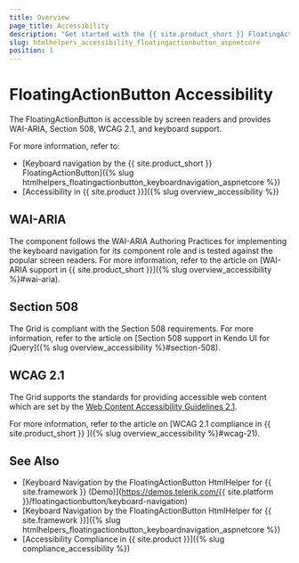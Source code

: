 ```yaml
---
title: Overview
page_title: Accessibility
description: "Get started with the {{ site.product_short }} FloatingActionButton by Telerik UI and learn about its accessibility support for WAI-ARIA, Section 508, and WCAG 2.1."
slug: htmlhelpers_accessibility_floatingactionbutton_aspnetcore
position: 1
---
```


# FloatingActionButton Accessibility

The FloatingActionButton is accessible by screen readers and provides WAI-ARIA, Section 508, WCAG 2.1, and keyboard support.

For more information, refer to:
* [Keyboard navigation by the {{ site.product_short }} FloatingActionButton]({% slug htmlhelpers_floatingactionbutton_keyboardnavigation_aspnetcore %})
* [Accessibility in {{ site.product }}]({% slug overview_accessibility %})

## WAI-ARIA

The component follows the WAI-ARIA Authoring Practices for implementing the keyboard navigation for its component role and is tested against the popular screen readers. For more information, refer to the article on [WAI-ARIA support in {{ site.product_short }}]({% slug overview_accessibility %}#wai-aria).

## Section 508

The Grid is compliant with the Section 508 requirements. For more information, refer to the article on [Section 508 support in Kendo UI for jQuery]({% slug overview_accessibility %}#section-508).

## WCAG 2.1

The Grid supports the standards for providing accessible web content which are set by the [Web Content Accessibility Guidelines 2.1](https://www.w3.org/TR/WCAG/).

For more information, refer to the article on [WCAG 2.1 compliance in {{ site.product_short }} ]({% slug overview_accessibility %}#wcag-21).

## See Also

* [Keyboard Navigation by the FloatingActionButton HtmlHelper for {{ site.framework }} (Demo)](https://demos.telerik.com/{{ site.platform }}/floatingactionbutton/keyboard-navigation)
* [Keyboard Navigation by the FloatingActionButton HtmlHelper for {{ site.framework }}]({% slug htmlhelpers_floatingactionbutton_keyboardnavigation_aspnetcore %})
* [Accessibility Compliance in {{ site.product }}]({% slug compliance_accessibility %})
